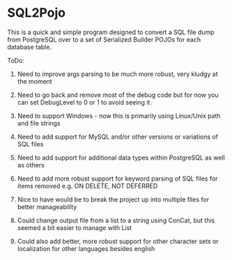 # SQL2Pojo
This is a quick and simple program designed to convert a SQL file dump from PostgreSQL over to a set of Serialized Builder POJOs for each database table.

ToDo:
1. Need to improve args parsing to be much more robust, very kludgy at the moment

2. Need to go back and remove most of the debug code but for now you can set DebugLevel to 0 or 1 to avoid seeing it.

3. Need to support Windows - now this is primarily using Linux/Unix path and file strings

4. Need to add support for MySQL and/or other versions or variations of SQL files

5. Need to add support for additional data types within PostgreSQL as well as others

6. Need to add more robust support for keyword parsing of SQL files for items removed e.g. ON DELETE, NOT DEFERRED

7. Nice to have would be to break the project up into multiple files for better manageability

8. Could change output file from a list to a string using ConCat, but this seemed a bit easier to manage with List<string>

9. Could also add better, more robust support for other character sets or localization for other languages besides english
